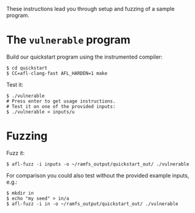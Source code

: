 These instructions lead you through setup and fuzzing of a sample program.


# The `vulnerable` program

Build our quickstart program using the instrumented compiler:

    $ cd quickstart
    $ CC=afl-clang-fast AFL_HARDEN=1 make

Test it:

    $ ./vulnerable
    # Press enter to get usage instructions.
    # Test it on one of the provided inputs:
    $ ./vulnerable < inputs/u

# Fuzzing

Fuzz it:

    $ afl-fuzz -i inputs -o ~/ramfs_output/quickstart_out/ ./vulnerable

For comparison you could also test without the provided example inputs, e.g.:

    $ mkdir in
    $ echo "my seed" > in/a
    $ afl-fuzz -i in -o ~/ramfs_output/quickstart_out/ ./vulnerable
